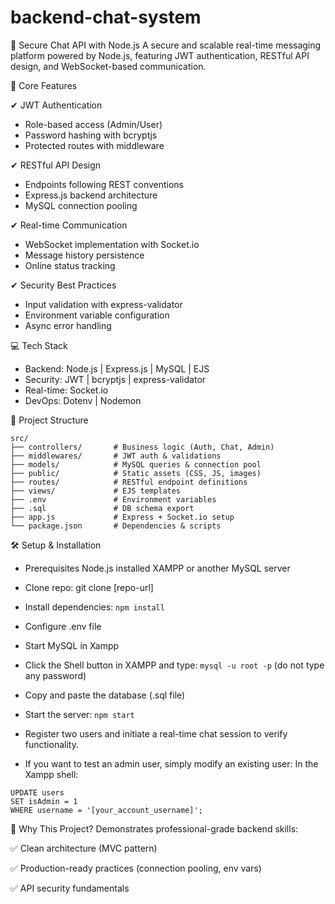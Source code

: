  # backend-chat-system
🔐 Secure Chat API with Node.js
A secure and scalable real-time messaging platform powered by Node.js, featuring JWT authentication, RESTful API design, and WebSocket-based communication.

🚀 Core Features

✔ JWT Authentication
- Role-based access (Admin/User)
- Password hashing with bcryptjs
- Protected routes with middleware

✔ RESTful API Design
- Endpoints following REST conventions
- Express.js backend architecture
- MySQL connection pooling

✔ Real-time Communication
- WebSocket implementation with Socket.io
- Message history persistence
- Online status tracking

✔ Security Best Practices
- Input validation with express-validator
- Environment variable configuration
- Async error handling

💻 Tech Stack
- Backend: Node.js | Express.js | MySQL | EJS
- Security: JWT | bcryptjs | express-validator  
- Real-time: Socket.io  
- DevOps: Dotenv | Nodemon  

📂 Project Structure
```
src/
├── controllers/       # Business logic (Auth, Chat, Admin)
├── middlewares/       # JWT auth & validations
├── models/            # MySQL queries & connection pool
├── public/            # Static assets (CSS, JS, images)
├── routes/            # RESTful endpoint definitions
├── views/             # EJS templates
├── .env               # Environment variables
├── .sql               # DB schema export
├── app.js             # Express + Socket.io setup
└── package.json       # Dependencies & scripts
```
🛠️ Setup & Installation
- Prerequisites
Node.js installed
XAMPP or another MySQL server

- Clone repo: git clone [repo-url]
- Install dependencies: ```npm install```
- Configure .env file
- Start MySQL in Xampp
- Click the Shell button in XAMPP and type: ```mysql -u root -p``` (do not type any password)
- Copy and paste the database (.sql file)
- Start the server: ```npm start```
- Register two users and initiate a real-time chat session to verify functionality.
- If you want to test an admin user, simply modify an existing user:
In the Xampp shell:
```
UPDATE users
SET isAdmin = 1
WHERE username = '[your_account_username]';
```
🌟 Why This Project?
Demonstrates professional-grade backend skills:

✅ Clean architecture (MVC pattern)

✅ Production-ready practices (connection pooling, env vars)

✅ API security fundamentals
